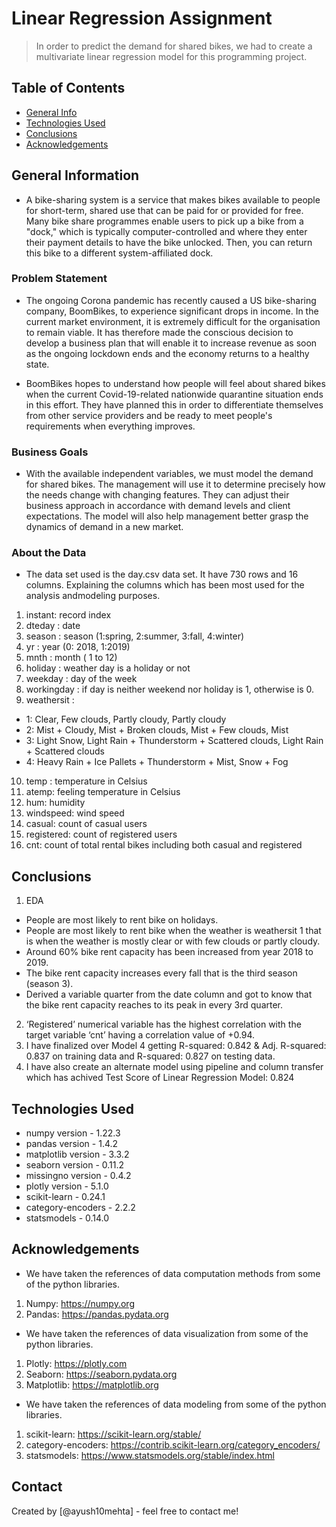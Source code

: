 # Linear Regression Assignment
> In order to predict the demand for shared bikes, we had to create a multivariate linear regression model for this programming project. 


## Table of Contents
* [General Info](#general-information)
* [Technologies Used](#technologies-used)
* [Conclusions](#conclusions)
* [Acknowledgements](#acknowledgements)

<!-- You can include any other section that is pertinent to your problem -->

## General Information

- A bike-sharing system is a service that makes bikes available to people for short-term, shared use that can be paid for or provided for free. Many bike share programmes enable users to pick up a bike from a "dock," which is typically computer-controlled and where they enter their payment details to have the bike unlocked. Then, you can return this bike to a different system-affiliated dock.

### Problem Statement

- The ongoing Corona pandemic has recently caused a US bike-sharing company, BoomBikes, to experience significant drops in income. In the current market environment, it is extremely difficult for the organisation to remain viable. It has therefore made the conscious decision to develop a business plan that will enable it to increase revenue as soon as the ongoing lockdown ends and the economy returns to a healthy state.

- BoomBikes hopes to understand how people will feel about shared bikes when the current Covid-19-related nationwide quarantine situation ends in this effort. They have planned this in order to differentiate themselves from other service providers and be ready to meet people's requirements when everything improves.

### Business Goals
- With the available independent variables, we must model the demand for shared bikes. The management will use it to determine precisely how the needs change with changing features. They can adjust their business approach in accordance with demand levels and client expectations. The model will also help management better grasp the dynamics of demand in a new market.

### About the Data
- The data set used is the day.csv data set. It have 730 rows and 16 columns. Explaining the columns which has been most used for the analysis andmodeling purposes.

1. instant: record index
2. dteday : date
3. season : season (1:spring, 2:summer, 3:fall, 4:winter)
4. yr : year (0: 2018, 1:2019)
5. mnth : month ( 1 to 12)
6. holiday : weather day is a holiday or not
7. weekday : day of the week
8. workingday : if day is neither weekend nor holiday is 1, otherwise is 0.
9. weathersit : 
- 1: Clear, Few clouds, Partly cloudy, Partly cloudy
- 2: Mist + Cloudy, Mist + Broken clouds, Mist + Few clouds, Mist
- 3: Light Snow, Light Rain + Thunderstorm + Scattered clouds, Light Rain + Scattered clouds
- 4: Heavy Rain + Ice Pallets + Thunderstorm + Mist, Snow + Fog
10. temp : temperature in Celsius
11. atemp: feeling temperature in Celsius
12. hum: humidity
13. windspeed: wind speed
14. casual: count of casual users
15. registered: count of registered users
16. cnt: count of total rental bikes including both casual and registered
<!-- You don't have to answer all the questions - just the ones relevant to your project. -->

## Conclusions
1. EDA
- People are most likely to rent bike on holidays.
- People are most likely to rent bike when the weather is weathersit 1 that is when the weather is mostly clear or with few clouds or partly cloudy.
- Around 60% bike rent capacity has been increased from year 2018 to 2019.
- The bike rent capacity increases every fall that is the third season (season 3).
- Derived a variable quarter from the date column and got to know that the bike rent capacity reaches to its peak in every 3rd quarter.
2. ‘Registered’ numerical variable has the highest correlation with the target variable ‘cnt’ having a correlation value of +0.94.
3. I have finalized over Model 4 getting R-squared: 0.842 & Adj. R-squared: 0.837 on training data and R-squared: 0.827 on testing data.
4. I have also create an alternate model using pipeline and column transfer which has achived Test Score of Linear Regression Model: 0.824
 

<!-- You don't have to answer all the questions - just the ones relevant to your project. -->


## Technologies Used
- numpy version - 1.22.3
- pandas version - 1.4.2
- matplotlib version - 3.3.2
- seaborn version - 0.11.2
- missingno version - 0.4.2
- plotly version - 5.1.0
- scikit-learn - 0.24.1
- category-encoders - 2.2.2
- statsmodels - 0.14.0
<!-- As the libraries versions keep on changing, it is recommended to mention the version of library used in this project -->

## Acknowledgements
- We have taken the references of data computation methods from some of the python libraries.
1. Numpy: https://numpy.org
2. Pandas: https://pandas.pydata.org
- We have taken the references of data visualization from some of the python libraries.
1. Plotly: https://plotly.com
2. Seaborn: https://seaborn.pydata.org
3. Matplotlib: https://matplotlib.org
- We have taken the references of data modeling from some of the python libraries.
1. scikit-learn: https://scikit-learn.org/stable/
2. category-encoders: https://contrib.scikit-learn.org/category_encoders/
3. statsmodels: https://www.statsmodels.org/stable/index.html 


## Contact
Created by [@ayush10mehta] - feel free to contact me!


<!-- Optional -->
<!-- ## License -->
<!-- This project is open source and available under the [... License](). -->

<!-- You don't have to include all sections - just the one's relevant to your project -->
